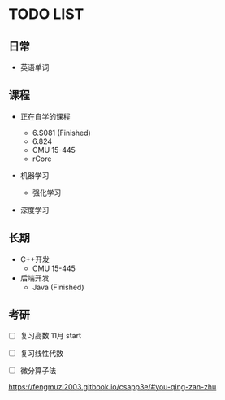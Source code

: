 # TODO LIST

## 日常

- 英语单词

## 课程

- 正在自学的课程
    - 6.S081 (Finished)
    - 6.824
    - CMU 15-445
    - rCore

- 机器学习
    - 强化学习
- 深度学习


## 长期

- C++开发
    - CMU 15-445
- 后端开发
    - Java (Finished)



## 考研

- [ ] 复习高数 11月 start
- [ ] 复习线性代数
- [ ] 微分算子法


https://fengmuzi2003.gitbook.io/csapp3e/#you-qing-zan-zhu
